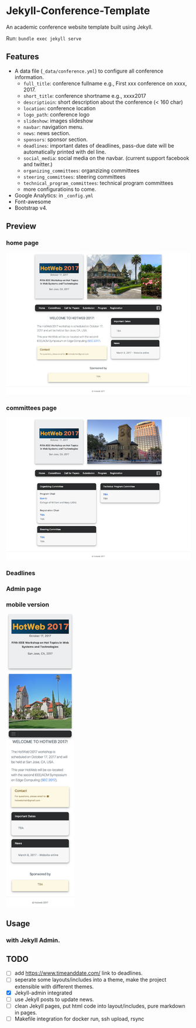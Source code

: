 # Jekyll-Conference-Template

An academic conference website template built using Jekyll.

Run: `bundle exec jekyll serve`

## Features

- A data file (`_data/conference.yml`) to configure all conference information.
    - `full_title`: conference fullname e.g., First xxx conference on xxxx, 2017.
    - `short_title`: conference shortname e.g., xxxx2017
    - `descriptioin`: short description about the conference (< 160 char)
    - `location`: conference location
    - `logo_path`: conference logo
    - `slideshow`: images slideshow
    - `navbar`: navigation menu.
    - `news`: news section.
    - `sponsors`: sponsor section.
    - `deadlines`: important dates of deadlines, pass-due date will be automatically printed with del line.
    - `social_media`: social media on the navbar. (current support facebook and twitter.)
    - `organizing_committees`: organzizing committees
    - `steering_committees`: steering committees
    - `technical_program_committees`: technical program committees
    - more configuratioins to come.
- Google Analytics: in `_config.yml`
- Font-awesome
- Bootstrap v4.

## Preview

### home page
![home page image](./preview/home.png)

### committees page
![committees page image](./preview/committee.png)

### Deadlines

### Admin page

### mobile version
<img src="./preview/mobile.png" alt="mobile version image" style="height: 800px;"/>

## Usage

### with Jekyll Admin.


## TODO

 - [ ] add https://www.timeanddate.com/ link to deadlines.
 - [ ] seperate some layouts/includes into a theme, make the project extensible with different themes.
 - [x] Jekyll-admin integrated
 - [ ] use Jekyll posts to update news.
 - [ ] clean Jekyll pages, put html code into layout/includes, pure markdown in pages. 
 - [ ] Makefile integration for docker run, ssh upload, rsync
